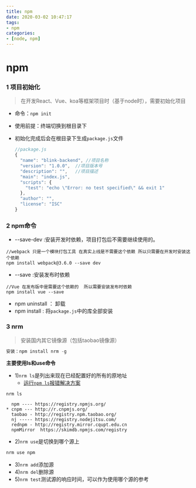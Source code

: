 ```yaml
---
title: npm
date: 2020-03-02 10:47:17
tags:
- npm
categories:
- [node, npm]
---
```


#  npm 

###  1 项目初始化

> 在开发React、Vue、koa等框架项目时（基于node时），需要初始化项目

* 命令：`npm init`

* 使用前提：终端切换到根目录下

* 初始化完成后会在根目录下生成`package.js`文件

  ```js
  //package.js
  {
    "name": "blink-backend", //项目名称
    "version": "1.0.0",  //项目版本号
    "description": "",   //项目描述
    "main": "index.js",
    "scripts": {
      "test": "echo \"Error: no test specified\" && exit 1"
    },
    "author": "",
    "license": "ISC"
  }
  
  ```

  

###  2 npm命令

* --save-dev   :安装开发时依赖，项目打包后不需要继续使用的。

```
//webpack 只是一个模块打包工具 在真实上线是不需要这个依赖 所以只需要在开发时安装这个依赖
npm install webpack@3.6.0 --save dev
```

* --save  :安装发布时依赖

```
//Vue 在发布版中是需要这个依赖的  所以需要安装发布时依赖
npm install vue --save
```

* npm uninstall ： 卸载
* npm install :  将`package.js`中的库全部安装



###  3 nrm

> 安装国内其它镜像源（包括taobao镜像源）

```js
安装：npm install nrm -g
```

**主要使用ls和use命令**

* 1)`nrm ls`是列出来现在已经配置好的所有的原地址
  * [运行`npm ls`报错解决方案](https://www.jianshu.com/p/cea5f163cb53)

```
nrm ls

  npm ---- https://registry.npmjs.org/
* cnpm --- http://r.cnpmjs.org/
  taobao - http://registry.npm.taobao.org/
  nj ----- https://registry.nodejitsu.com/
  rednpm - http://registry.mirror.cqupt.edu.cn
  npmMirror  https://skimdb.npmjs.com/registry
```

* 2)`nrm use`是切换到哪个源上

```js
nrm use npm
```

* 3)`nrm add`添加源
* 4)`nrm del`删除源
* 5)`nrm test`测试源的响应时间，可以作为使用哪个源的参考